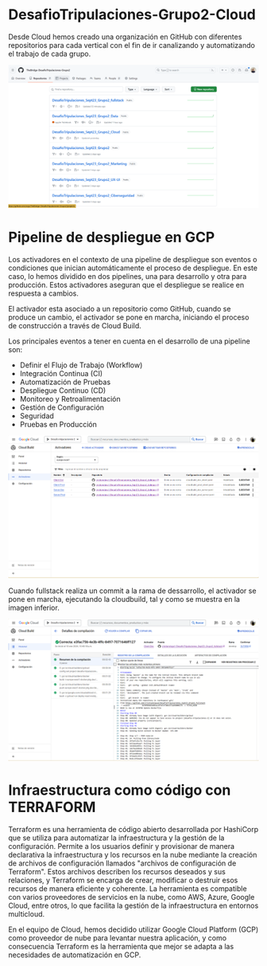 # DesafioTripulaciones-Grupo2-Cloud


Desde Cloud hemos creado una organización en GitHub con diferentes repositorios para cada vertical con el fin de ir canalizando y automatizando el trabajo de cada grupo.

![Alt text](img/imagen1.png)


# Pipeline de despliegue en GCP

Los activadores en el contexto de una pipeline de despliegue son eventos o condiciones que inician automáticamente el proceso de despliegue. En este caso, lo hemos dividido en dos pipelines, una para  desarrollo y otra para producción. Estos activadores aseguran que el despliegue se realice en respuesta a cambios.

El activador esta asociado a un repositorio como GitHub, cuando se produce un cambio, el activador se pone en marcha, iniciando el proceso de construcción a través de Cloud Build.

Los principales eventos a tener en cuenta en el desarrollo de una pipeline son:

- Definir el Flujo de Trabajo (Workflow)
- Integración Continua (CI)
- Automatización de Pruebas
- Despliegue Continuo (CD)
- Monitoreo y Retroalimentación
- Gestión de Configuración
- Seguridad
- Pruebas en Producción



![Alt text](img/imagen2.png)

Cuando fullstack realiza un commit a la rama de dessarrollo, el activador se pone en marcha, ejecutando la cloudbuild, tal y como se muestra en la imagen inferior.

![Alt text](img/imagen3.png)

# Infraestructura como código con TERRAFORM

Terraform es una herramienta de código abierto desarrollada por HashiCorp que se utiliza para automatizar la infraestructura y la gestión de la configuración. Permite a los usuarios definir y provisionar de manera declarativa la infraestructura y los recursos en la nube mediante la creación de archivos de configuración llamados "archivos de configuración de Terraform". Estos archivos describen los recursos deseados y sus relaciones, y Terraform se encarga de crear, modificar o destruir esos recursos de manera eficiente y coherente. La herramienta es compatible con varios proveedores de servicios en la nube, como AWS, Azure, Google Cloud, entre otros, lo que facilita la gestión de la infraestructura en entornos multicloud.

En el equipo de Cloud, hemos decidido utilizar Google Cloud Platform (GCP) como proveedor de nube para levantar nuestra aplicación, y como consecuencia Terraform es la herramienta que mejor se adapta a las necesidades de automatización en GCP.





